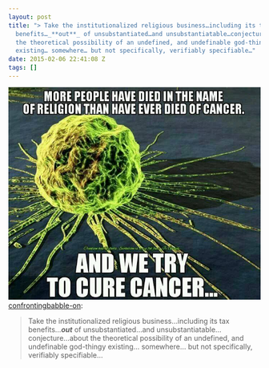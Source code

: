 ```yaml
---
layout: post
title: "> Take the institutionalized religious business…including its tax
  benefits…_**out**_ of unsubstantiated…and unsubstantiatable…conjecture…about
  the theoretical possibility of an undefined, and undefinable god-thingy
  existing… somewhere… but not specifically, verifiably specifiable…"
date: 2015-02-06 22:41:08 Z
tags: []
---
```

![](/media/2015/02/110284861704.jpg)
[confrontingbabble-on](http://confrontingbabble-on.tumblr.com/post/110247207595/take-the-institutionalized-religious):

> Take the institutionalized religious business…including its tax benefits…_**out**_ of unsubstantiated…and unsubstantiatable…conjecture…about the theoretical possibility of an undefined, and undefinable god-thingy existing… somewhere… but not specifically, verifiably specifiable…
